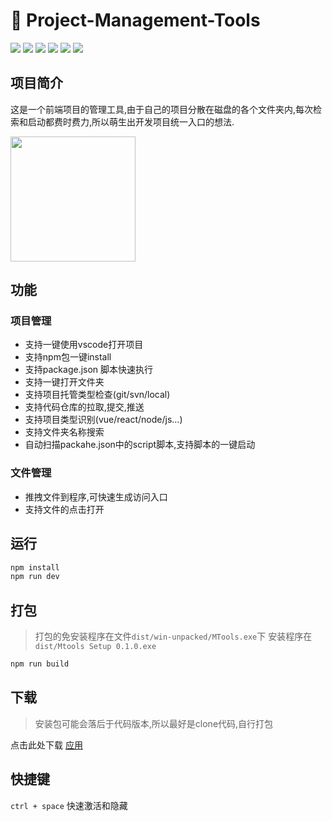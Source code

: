 # 🚀 Project-Management-Tools

<div>
  <img src="https://img.shields.io/github/languages/top/fengtianxi001/MTools">
  <img src="https://travis-ci.org/boennemann/badges.svg?branch=master">
  <img src="https://img.shields.io/github/issues/fengtianxi001/MTools">
  <img src="https://img.shields.io/github/forks/fengtianxi001/MTools">
  <img src="https://img.shields.io/github/stars/fengtianxi001/MTools">
  <img src="https://img.shields.io/github/downloads/fengtianxi001/MTools/total">
  
  
</div>




    
## 项目简介 

这是一个前端项目的管理工具,由于自己的项目分散在磁盘的各个文件夹内,每次检索和启动都费时费力,所以萌生出开发项目统一入口的想法.

<img style="width:200px" src="https://raw.githubusercontent.com/fengtianxi001/Project-Management-Tools/master/screenshots/1.png">




## 功能
### 项目管理
- 支持一键使用vscode打开项目
- 支持npm包一键install
- 支持package.json 脚本快速执行
- 支持一键打开文件夹
- 支持项目托管类型检查(git/svn/local)
- 支持代码仓库的拉取,提交,推送
- 支持项目类型识别(vue/react/node/js...)
- 支持文件夹名称搜索
- 自动扫描packahe.json中的script脚本,支持脚本的一键启动

### 文件管理
- 推拽文件到程序,可快速生成访问入口
- 支持文件的点击打开

## 运行

```bash
npm install
npm run dev

```
## 打包
> 打包的免安装程序在文件`dist/win-unpacked/MTools.exe`下
> 安装程序在`dist/Mtools Setup 0.1.0.exe`

```bash
npm run build
```

## 下载

> 安装包可能会落后于代码版本,所以最好是clone代码,自行打包

点击此处下载 [应用](https://github.com/fengtianxi001/MTools/releases/download/V0.0.1/MTools.zip)

## 快捷键
`ctrl + space` 快速激活和隐藏



